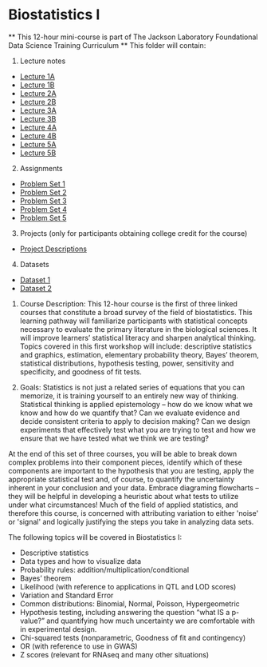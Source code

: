 # Biostatistics I
** This 12-hour mini-course is part of The Jackson Laboratory Foundational Data Science Training Curriculum **
This folder will contain: 
1. Lecture notes
- [Lecture 1A](Content/Biostatistics_Module1A.pdf)
- [Lecture 1B](Content/BiostatisticsI_Module1B.pdf)
- [Lecture 2A](Content/Biostatistics_Module2A.pdf)
- [Lecture 2B](Content/Biostatistics_Module2B.pdf)
- [Lecture 3A](Content/Biostatistics_Module3A.pdf)
- [Lecture 3B](Content/Biostatistics_Module3B.pdf)
- [Lecture 4A](Content/Biostatistics_Module4A.pdf)
- [Lecture 4B](Content/Biostatistics_Module4B.pdf)
- [Lecture 5A](Content/Biostatistics_Module5A.pdf)
- [Lecture 5B](Content/Biostatistics_Module5B.pdf)

2. Assignments
- [Problem Set 1](assignments/problem_set1.md)
- [Problem Set 2](assignments/problem_set2.md)
- [Problem Set 3](assignments/problem_set3.md)
- [Problem Set 4](assignments/problem_set4.md)
- [Problem Set 5](assignments/problem_set5.md)

3. Projects (only for participants obtaining college credit for the course)
- [Project Descriptions](projects/project_description.md)

4. Datasets
- [Dataset 1](datasets/dataset1.md)
- [Dataset 2](datasets/dataset2.md)


1.	Course Description: 
This 12-hour course is the first of three linked courses that constitute a broad survey of the field of biostatistics. This learning pathway will familiarize participants with statistical concepts necessary to evaluate the primary literature in the biological sciences. It will improve learners’ statistical literacy and sharpen analytical thinking. Topics covered in this first workshop will include: descriptive statistics and graphics, estimation, elementary probability theory, Bayes’ theorem, statistical distributions, hypothesis testing, power, sensitivity and specificity, and goodness of fit tests. 

2.	Goals:
Statistics is not just a related series of equations that you can memorize, it is training yourself to an entirely new way of thinking. Statistical thinking is applied epistemology – how do we know what we know and how do we quantify that?  Can we evaluate evidence and decide consistent criteria to apply to decision making? Can we design experiments that effectively test what you are trying to test and how we ensure that we have tested what we think we are testing? 

At the end of this set of three courses, you will be able to break down complex problems into their component pieces, identify which of these components are important to the hypothesis that you are testing, apply the appropriate statistical test and, of course, to quantify the uncertainty inherent in your conclusion and your data. Embrace diagraming flowcharts – they will be helpful in developing a heuristic about what tests to utilize under what circumstances! Much of the field of applied statistics, and therefore this course, is concerned with attributing variation to either 'noise' or 'signal' and logically justifying the steps you take in analyzing data sets.  

The following topics will be covered in Biostatistics I: 

- Descriptive statistics
- Data types and how to visualize data
- Probability rules: addition/multiplication/conditional
- Bayes’ theorem
- Likelihood (with reference to applications in QTL and LOD scores)
- Variation and Standard Error
- Common distributions: Binomial, Normal, Poisson, Hypergeometric
- Hypothesis testing, including answering the question “what IS a p-value?” and quantifying how much uncertainty we are comfortable with in experimental design. 
- Chi-squared tests (nonparametric, Goodness of fit and contingency)
- OR (with reference to use in GWAS)
- Z scores (relevant for RNAseq and many other situations)
